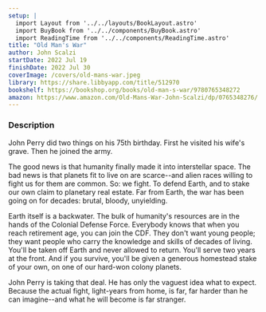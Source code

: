 ```yaml
---
setup: |
  import Layout from '../../layouts/BookLayout.astro'
  import BuyBook from '../../components/BuyBook.astro'
  import ReadingTime from '../../components/ReadingTime.astro'
title: "Old Man's War"
author: John Scalzi
startDate: 2022 Jul 19
finishDate: 2022 Jul 30
coverImage: /covers/old-mans-war.jpeg
library: https://share.libbyapp.com/title/512970
bookshelf: https://bookshop.org/books/old-man-s-war/9780765348272
amazon: https://www.amazon.com/Old-Mans-War-John-Scalzi/dp/0765348276/
---
```

### Description
John Perry did two things on his 75th birthday. First he visited his wife's grave. Then he joined the army.

The good news is that humanity finally made it into interstellar space. The bad news is that planets fit to live on are scarce--and alien races willing to fight us for them are common. So: we fight. To defend Earth, and to stake our own claim to planetary real estate. Far from Earth, the war has been going on for decades: brutal, bloody, unyielding.

Earth itself is a backwater. The bulk of humanity's resources are in the hands of the Colonial Defense Force. Everybody knows that when you reach retirement age, you can join the CDF. They don't want young people; they want people who carry the knowledge and skills of decades of living. You'll be taken off Earth and never allowed to return. You'll serve two years at the front. And if you survive, you'll be given a generous homestead stake of your own, on one of our hard-won colony planets.

John Perry is taking that deal. He has only the vaguest idea what to expect. Because the actual fight, light-years from home, is far, far harder than he can imagine--and what he will become is far stranger.
<Fragment slot="time">
  <ReadingTime
    startDate  = {frontmatter.startDate}
    finishDate = {frontmatter.finishDate}
  />
</Fragment>
<Fragment slot="notes"></Fragment>
<Fragment slot="buy">
  <BuyBook
    library   = {frontmatter.library}
    bookshelf = {frontmatter.bookshelf}
    amazon    = {frontmatter.amazon}
  />
</Fragment>
